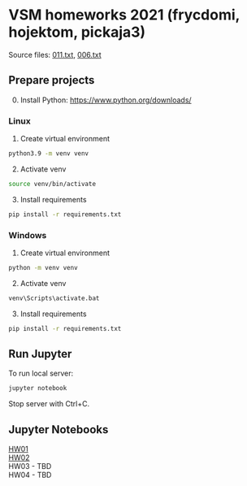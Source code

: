 # VSM homeworks 2021 (frycdomi, hojektom, pickaja3)

Source files: [011.txt](source/011.txt), [006.txt](source/006.txt)

## Prepare projects

0. Install Python: https://www.python.org/downloads/

### Linux

1. Create virtual environment

```bash
python3.9 -m venv venv
```

2. Activate venv

```bash
source venv/bin/activate
```

3. Install requirements

```bash
pip install -r requirements.txt
```

### Windows

1. Create virtual environment

```bash
python -m venv venv
```

2. Activate venv

```bash
venv\Scripts\activate.bat
```

3. Install requirements

```bash
pip install -r requirements.txt
```

## Run Jupyter

To run local server:

```bash
jupyter notebook
```

Stop server with Ctrl+C.

## Jupyter Notebooks

[HW01](hw01/hw01.ipynb)\
[HW02](hw02/hw02.ipynb)\
HW03 - TBD\
HW04 - TBD
